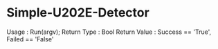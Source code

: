 # Simple-U202E-Detector
Usage : Run(argv);
Return Type : Bool
Return Value : Success == 'True', Failed == 'False'
